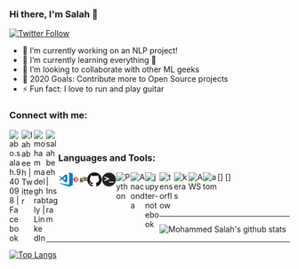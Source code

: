 ### Hi there, I'm Salah 👋


[![Twitter Follow](https://img.shields.io/twitter/follow/lahabeeh?color=1DA1F2&logo=twitter&style=for-the-badge)](https://twitter.com/intent/follow?original_referer=https%3A%2F%2Fgithub.com%lahabeeh&screen_name=lahabeeh)


- 🔭 I’m currently working on an NLP project!
- 🌱 I’m currently learning everything 🤣
- 👯 I’m looking to collaborate with other ML geeks
- 🥅 2020 Goals: Contribute more to Open Source projects
- ⚡ Fun fact: I love to run and play guitar


### Connect with me:

[<img align="left" alt="abo.salah.940098 | Facebook" width="22px" src="https://cdn.jsdelivr.net/npm/simple-icons@3.5.0/icons/facebook.svg" />](https://www.facebook.com/abo.salah.940098)
[<img align="left" alt="lahabeeh | Twitter" width="22px" src="https://cdn.jsdelivr.net/npm/simple-icons@v3/icons/twitter.svg" />](https://twitter.com/lahabeeh)
[<img align="left" alt="mohammadelghrably | LinkedIn" width="22px" src="https://cdn.jsdelivr.net/npm/simple-icons@v3/icons/linkedin.svg" />](https://www.linkedin.com/in/mohammadelghrably/)
[<img align="left" alt="salahbeeh | Instagram" width="22px" src="https://cdn.jsdelivr.net/npm/simple-icons@v3/icons/instagram.svg" />](https://www.instagram.com/salahbeeh/)

<br />

### Languages and Tools:

[<img align="left" alt="Visual Studio Code" width="26px" src="https://raw.githubusercontent.com/github/explore/80688e429a7d4ef2fca1e82350fe8e3517d3494d/topics/visual-studio-code/visual-studio-code.png" />]
[<img align="left" alt="Git" width="26px" src="https://raw.githubusercontent.com/github/explore/80688e429a7d4ef2fca1e82350fe8e3517d3494d/topics/git/git.png" />]
[<img align="left" alt="GitHub" width="26px" src="https://raw.githubusercontent.com/github/explore/78df643247d429f6cc873026c0622819ad797942/topics/github/github.png" />](https://github.com/)
[<img align="left" alt="Terminal" width="26px" src="https://raw.githubusercontent.com/github/explore/80688e429a7d4ef2fca1e82350fe8e3517d3494d/topics/terminal/terminal.png" />](https://ubuntu.com/tutorials/command-line-for-beginners#1-overview)
[<img align="left" alt="Python" width="26px" src="https://png2.cleanpng.com/sh/e7c1590948258cdc01a3b32d1a6d68ee/L0KzQYm3U8IxN6J9iZH0aYP2gLBuTfFvb51qReZueISwg8r0gv9tNZN3edDtLXB3eLb5TgB6fJl0hp8AYXKzc4GCgslmaWJmT5C8Mki5SYOAVcE2OmI6S6U5OEO5RIqBTwBvbz==/kisspng-angle-text-symbol-brand-other-python-5ab0c09b9ea1a7.3286927515215330836498.png" />](https://www.python.org/)
[<img align="left" alt="Anaconda" width="26px" src="https://nektony.com/wp-content/uploads/2018/05/where-is-anaconda-located.png" />](https://www.anaconda.com/)
[<img align="left" alt="jupyter-notebook" width="26px" src="https://upload.wikimedia.org/wikipedia/commons/thumb/3/38/Jupyter_logo.svg/1200px-Jupyter_logo.svg.png" />](https://jupyter.org/)
[<img align="left" alt="tensorflow" width="26px" src="https://png2.cleanpng.com/sh/6d4a96efa8987c243ed9b71d6c7ed69d/L0KzQYm3VMA5N5N3iZH0aYP2gLBuTgRmdqR0ith1b4ewdLbskL1tbZJ3htt3Zz3udcPok71uaZRtgdDuLXzoccP1if5oNZRmReZxdX3lhLLqi702aZQAeasBM3W1RYnqUr40P2Q7S6s8OUG4QoS4VsU2O2oASqk6LoDxd1==/kisspng-tensorflow-deep-learning-keras-machine-learning-ca-thumbtack-5ac9a963e258c2.3736393915231655399271.png" />](https://www.tensorflow.org/)
[<img align="left" alt="keras" width="26px" src="https://upload.wikimedia.org/wikipedia/commons/thumb/a/ae/Keras_logo.svg/1200px-Keras_logo.svg.png" />](https://keras.io/)
[<img align="left" alt="AWS" width="26px" src="https://png2.cleanpng.com/sh/3bb5705ab9be862c785ceb67ebed14cc/L0KzQYm3VsAyN6V1hJH0aYP2gLBuTfFuaat0hp9CZXKwg7b5lvlkbaQyed9qenBxPbT2jb1kdJD6fJ9sb33zhcXwjvcudZpoReVucobogn68gsExbpJpe6M7NUK5Q3AAUsk3O2EASKMAMke7Q4q7VcIxP2Y2RuJ3Zx==/kisspng-amazon-web-services-amazon-com-cloud-computing-mic-server-5b10fadc125263.7296309015278394520751.png" />](https://aws.amazon.com/)
[<img align="left" alt="atom" width="26px" src="https://upload.wikimedia.org/wikipedia/commons/e/e2/Atom_1.0_icon.png" />](https://atom.io/)

<br />
<br />

---
![Mohammed Salah's github stats](https://github-readme-stats.vercel.app/api?username=salahbeeh&show_icons=true&theme=dark)

---
[![Top Langs](https://github-readme-stats.vercel.app/api/top-langs/?username=salahbeeh&layout=compact)](https://github.com/anuraghazra/github-readme-stats)
